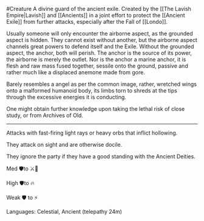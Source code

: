 #Creature
A divine guard of the ancient exile. Created by the [[The Lavish Empire|Lavish]] and [[Ancients]] in a joint effort to protect the [[Ancient Exile]] from further attacks, especially after the Fall of [[Londo]].

Usually someone will only encounter the airborne aspect, as the grounded aspect is hidden. They cannot exist without another, but the airborne aspect channels great powers to defend itself and the Exile. Without the grounded aspect, the anchor, both will perish. The anchor is the source of its power, the airborne is merely the outlet. 
Nor is the anchor a marine anchor, it is flesh and raw mass fused together, sessile onto the ground, passive and rather much like a displaced anemone made from gore. 

Barely resembles a angel as per the common image, rather, wretched wings onto a malformed humanoid body, its limbs torn to shreds at the tips through the excessive energies it is conducting. 

One might obtain further knowledge upon taking the lethal risk of close study, or from Archives of Old. 


***
Attacks with fast-firing light rays or heavy orbs that inflict hollowing.

They attack on sight and are otherwise docile.

They ignore the party if they have a good standing with the Ancient Deities.

Med 🛡to ⚔️🏹

High 🛡to 🔥

Weak 🛡 to ⚡️

Languages: Celestial, Ancient (telepathy 24m)
